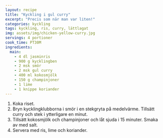 ```yaml
---
layout: recipe
title: "Kyckling i gul curry"
excerpt: "Precis som när man var liten!"
categories: kyckling
tags: kyckling, ris, curry, lättlagat
img: assets/img/chicken-yellow-curry.jpg
servings: 4 portioner
cook_time: PT30M
ingredients:
  main:
    - 4 dl jasminris
    - 900 g kycklingben
    - 2 msk smör
    - 2 msk gul curry
    - 400 ml kokosmjölk
    - 150 g champinjoner
    - 1 lime
    - 1 knippe koriander
---
```


1. Koka riset.
2. Bryn kycklingklubborna i smör i en stekgryta på medelvärme. Tillsätt curry
   och stek i ytterligare en minut.
3. Tillsätt kokosmjölk och champinjoner och låt sjuda i 15 minuter. Smaka av med
   salt.
4. Servera med ris, lime och koriander.
